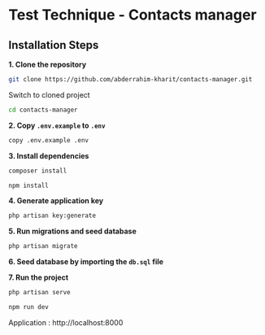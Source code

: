 # Test Technique - Contacts manager

## Installation Steps

**1. Clone the repository**

```sh
git clone https://github.com/abderrahim-kharit/contacts-manager.git
```

Switch to cloned project

```sh
cd contacts-manager
```

**2. Copy `.env.example` to `.env`**

```sh
copy .env.example .env
```

**3. Install dependencies**

```sh
composer install
```

```sh
npm install
```

**4. Generate application key**

```sh
php artisan key:generate
```

**5. Run migrations and seed database**

```sh
php artisan migrate
```

**6. Seed database by importing the `db.sql` file**

**7. Run the project**

```sh
php artisan serve
```

```sh
npm run dev
```

Application : http://localhost:8000

